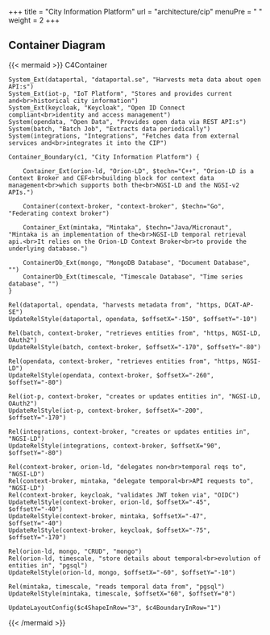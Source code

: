 +++
title = "City Information Platform"
url = "architecture/cip"
menuPre = "<i class='fas fa-city'></i> "
weight = 2
+++

## Container Diagram

{{< mermaid >}}
C4Container

    System_Ext(dataportal, "dataportal.se", "Harvests meta data about open API:s")
    System_Ext(iot-p, "IoT Platform", "Stores and provides current and<br>historical city information")
    System_Ext(keycloak, "Keycloak", "Open ID Connect compliant<br>identity and access management")
    System(opendata, "Open Data", "Provides open data via REST API:s")
    System(batch, "Batch Job", "Extracts data periodically")
    System(integrations, "Integrations", "Fetches data from external services and<br>integrates it into the CIP")

    Container_Boundary(c1, "City Information Platform") {

        Container_Ext(orion-ld, "Orion-LD", $techn="C++", "Orion-LD is a Context Broker and CEF<br>building block for context data management<br>which supports both the<br>NGSI-LD and the NGSI-v2 APIs.")

        Container(context-broker, "context-broker", $techn="Go", "Federating context broker")

        Container_Ext(mintaka, "Mintaka", $techn="Java/Micronaut", "Mintaka is an implementation of the<br>NGSI-LD temporal retrieval api.<br>It relies on the Orion-LD Context Broker<br>to provide the underlying database.")

        ContainerDb_Ext(mongo, "MongoDB Database", "Document Database", "")
        ContainerDb_Ext(timescale, "Timescale Database", "Time series database", "")
    }

    Rel(dataportal, opendata, "harvests metadata from", "https, DCAT-AP-SE")
    UpdateRelStyle(dataportal, opendata, $offsetX="-150", $offsetY="-10")

    Rel(batch, context-broker, "retrieves entities from", "https, NGSI-LD, OAuth2")
    UpdateRelStyle(batch, context-broker, $offsetX="-170", $offsetY="-80")

    Rel(opendata, context-broker, "retrieves entities from", "https, NGSI-LD")
    UpdateRelStyle(opendata, context-broker, $offsetX="-260", $offsetY="-80")

    Rel(iot-p, context-broker, "creates or updates entities in", "NGSI-LD, OAuth2")
    UpdateRelStyle(iot-p, context-broker, $offsetX="-200", $offsetY="-170")

    Rel(integrations, context-broker, "creates or updates entities in", "NGSI-LD")
    UpdateRelStyle(integrations, context-broker, $offsetX="90", $offsetY="-80")

    Rel(context-broker, orion-ld, "delegates non<br>temporal reqs to", "NGSI-LD")
    Rel(context-broker, mintaka, "delegate temporal<br>API requests to", "NGSI-LD")
    Rel(context-broker, keycloak, "validates JWT token via", "OIDC")
    UpdateRelStyle(context-broker, orion-ld, $offsetX="-45", $offsetY="-40")
    UpdateRelStyle(context-broker, mintaka, $offsetX="-47", $offsetY="-40")
    UpdateRelStyle(context-broker, keycloak, $offsetX="-75", $offsetY="-170")

    Rel(orion-ld, mongo, "CRUD", "mongo")
    Rel(orion-ld, timescale, "store details about temporal<br>evolution of entities in", "pgsql")
    UpdateRelStyle(orion-ld, mongo, $offsetX="-60", $offsetY="-10")

    Rel(mintaka, timescale, "reads temporal data from", "pgsql")
    UpdateRelStyle(mintaka, timescale, $offsetX="60", $offsetY="0")

    UpdateLayoutConfig($c4ShapeInRow="3", $c4BoundaryInRow="1")

{{< /mermaid >}}
